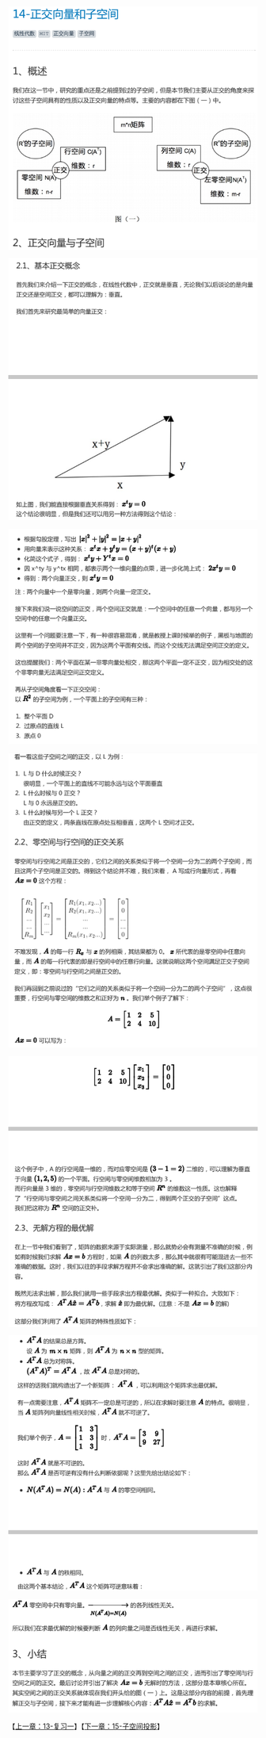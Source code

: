 
![](../images/14/LA_14_1.png)

![](../images/14/LA_14_2.png)

![](../images/14/LA_14_3.png)

![](../images/14/LA_14_4.png)

![](../images/14/LA_14_5.png)

![](../images/14/LA_14_6.png)

![](../images/14/LA_14_7.png)

【[上一章：13-复习一](../13-复习一/13-复习一.md)】【[下一章：15-子空间投影](../15-子空间投影/15-子空间投影.md)】
